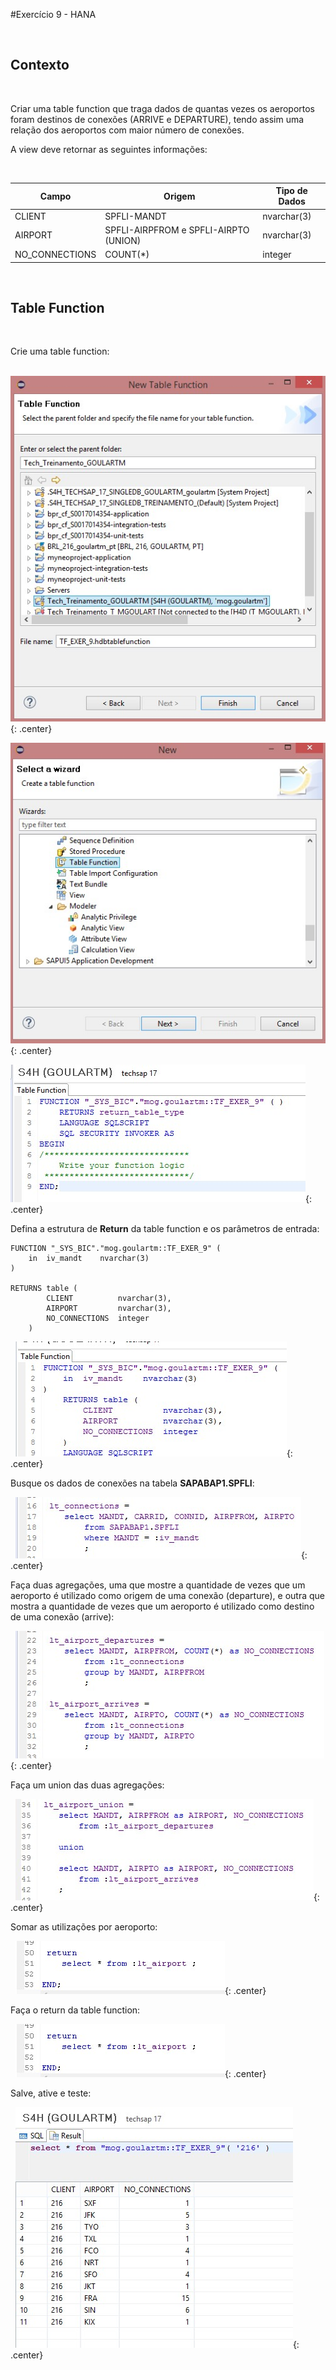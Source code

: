 #Exercício 9 - HANA

&nbsp;
## Contexto
&nbsp;

Criar uma table function que traga dados de quantas vezes os aeroportos foram destinos de conexões (ARRIVE e DEPARTURE), tendo assim uma relação dos aeroportos com maior número de conexões.

A view deve retornar as seguintes informações: 

&nbsp;

| Campo | Origem | Tipo de Dados |
| ----- | ------ | ------------- |
| CLIENT | SPFLI-MANDT | nvarchar(3) |
| AIRPORT | SPFLI-AIRPFROM e SPFLI-AIRPTO (UNION) | nvarchar(3) |
| NO_CONNECTIONS | COUNT(*) | integer |

&nbsp;
## Table Function
&nbsp;

Crie uma table function:

&nbsp;
![ExerHANA_09_01](../img/Exer_9/ExerHANA_09_01.jpg){: .center}

![ExerHANA_09_02](../img/Exer_9/ExerHANA_09_02.jpg){: .center}

![ExerHANA_09_03](../img/Exer_9/ExerHANA_09_03.jpg){: .center}
&nbsp;

Defina a estrutura de **Return** da table function e os parâmetros de entrada:

```
FUNCTION "_SYS_BIC"."mog.goulartm::TF_EXER_9" ( 
	in	iv_mandt	nvarchar(3)
) 

RETURNS table (
		CLIENT			nvarchar(3),
		AIRPORT			nvarchar(3),
		NO_CONNECTIONS	integer
	)
```
&nbsp;
![ExerHANA_09_04](../img/Exer_9/ExerHANA_09_04.jpg){: .center}
&nbsp;

Busque os dados de conexões na tabela **SAPABAP1.SPFLI**:

&nbsp;
![ExerHANA_09_05](../img/Exer_9/ExerHANA_09_05.jpg){: .center}
&nbsp;

Faça duas agregações, uma que mostre a quantidade de vezes que um aeroporto é utilizado como origem de uma conexão (departure), e outra que mostra a quantidade de vezes que um aeroporto  é utilizado como destino de uma conexão (arrive):

&nbsp;
![ExerHANA_09_06](../img/Exer_9/ExerHANA_09_06.jpg){: .center}
&nbsp;

Faça um union das duas agregações:

&nbsp;
![ExerHANA_09_07](../img/Exer_9/ExerHANA_09_07.jpg){: .center}
&nbsp;

Somar as utilizações por aeroporto: 

&nbsp;
![ExerHANA_09_10](../img/Exer_9/ExerHANA_09_10.jpg){: .center}
&nbsp;

Faça o return da table function:

&nbsp;
![ExerHANA_09_08](../img/Exer_9/ExerHANA_09_10.jpg){: .center}
&nbsp;

Salve, ative e teste:

&nbsp;
![ExerHANA_09_11](../img/Exer_9/ExerHANA_09_11.jpg){: .center}
&nbsp;